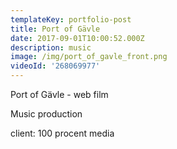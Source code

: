 ```yaml
---
templateKey: portfolio-post
title: Port of Gävle
date: 2017-09-01T10:00:52.000Z
description: music
image: /img/port_of_gavle_front.png
videoId: '268069977'
---
```

Port of Gävle - web film

Music production

client: 100 procent media
